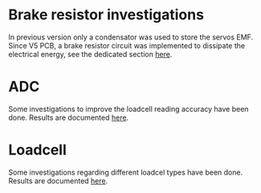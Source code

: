 # Brake resistor investigations
In previous version only a condensator was used to store the servos EMF. Since V5 PCB, a brake resistor circuit was implemented to dissipate the electrical energy, see the dedicated section [here](BrakeResistor). 

# ADC
Some investigations to improve the loadcell reading accuracy have been done. Results are documented [here](ADC).

# Loadcell
Some investigations regarding different loadcel types have been done. Results are documented [here](Loadcell).